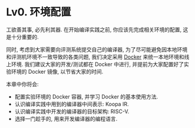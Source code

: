 # Lv0. 环境配置

工欲善其事, 必先利其器. 在开始编译实践之前, 你应该先完成相关环境的配置, 这是十分重要的.

同时, 考虑到大家需要向评测系统提交自己的编译器, 为了尽可能避免因本地环境和评测机环境不一致导致的各类问题, 我们决定采用 [Docker](https://www.docker.com/) 来统一本地环境和线上环境. 我们建议大家的开发/测试都在 Docker 中进行, 并提前为大家配置好了实验环境的 Docker 镜像, 以节省大家的时间.

本章中你将会:

* 配置实验环境的 Docker 容器, 并学习 Docker 的基本使用方法.
* 认识编译实践中用到的编译器中间表示: Koopa IR.
* 认识编译实践中开发的编译器的目标架构: RISC-V.
* 选择一门趁手的, 用来开发编译器的编程语言.
